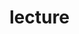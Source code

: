 # lecture

<figure><img src="../../.gitbook/assets/Screenshot 2024-05-20 at 2.19.02 pm.png" alt=""><figcaption></figcaption></figure>





<figure><img src="../../.gitbook/assets/Screenshot 2024-05-20 at 2.24.42 pm.png" alt=""><figcaption></figcaption></figure>
